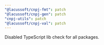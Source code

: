 ```yaml
---
"@lacussoft/cnpj-fmt": patch
"@lacussoft/cnpj-gen": patch
"cnpj-utils": patch
"@lacussoft/cnpj-val": patch
---
```


Disabled TypeScript lib check for all packages.
